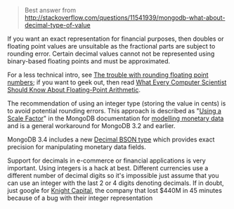 > Best answer from http://stackoverflow.com/questions/11541939/mongodb-what-about-decimal-type-of-value

If you want an exact representation for financial purposes, then doubles or floating point values are unsuitable as the fractional parts are subject to rounding error. Certain decimal values cannot not be represented using binary-based floating points and must be approximated.

For a less technical intro, see [The trouble with rounding floating point numbers](http://www.theregister.co.uk/2006/08/12/floating_point_approximation/); if you want to geek out, then read [What Every Computer Scientist Should Know About Floating-Point Arithmetic](http://docs.oracle.com/cd/E19957-01/806-3568/ncg_goldberg.html).

The recommendation of using an integer type (storing the value in cents) is to avoid potential rounding errors. This approach is described as "[Using a Scale Factor](https://docs.mongodb.com/manual/tutorial/model-monetary-data/#using-a-scale-factor)" in the MongoDB documentation for [modelling monetary data](https://docs.mongodb.com/manual/tutorial/model-monetary-data/) and is a general workaround for MongoDB 3.2 and earlier.

MongoDB 3.4 includes a new [Decimal BSON type](https://docs.mongodb.com/manual/tutorial/model-monetary-data/#numeric-decimal) which provides exact precision for manipulating monetary data fields.

Support for decimals in e-commerce or financial applications is very important. Using integers is a hack at best. Different currencies use a different number of decimal digits so it's impossible just assume that you can use an integer with the last 2 or 4 digits denoting decimals. If in doubt, just google for [Knight Capital](http://en.wikipedia.org/wiki/Knight_Capital_Group#2012_stock_trading_disruption), the company that lost $440M in 45 minutes because of a bug with their integer representation
